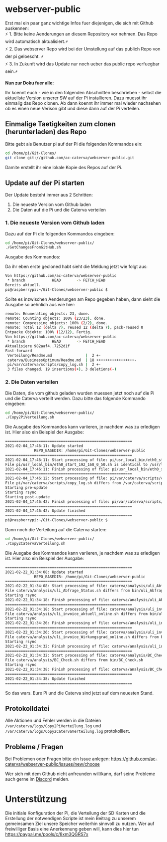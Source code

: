 # webserver-public

Erst mal ein paar ganz wichtige Infos fuer diejenigen, die sich mit Github auskennen: <br>
&#9889; 1. Bitte keine Aenderungen an diesem Repository vor nehmen. Das Repo wird automatisch aktualisiert.&#9889; <br>
&#9889; 2. Das webserver Repo wird bei der Umstellung auf das publich Repo von der pi geloescht. &#9889; <br>
&#9889; 3. In Zukunft wird das Update nur noch ueber das public repo verfuegbar sein.&#9889; 

**Nun zur Doku fuer alle:**

Ihr koennt euch - wie in den folgenden Abschnitten beschrieben -  selbst die aktuellste Version unserer SW auf der Pi installieren. Dazu muesst ihr einmalig das Repo clonen.  Ab dann koennt ihr immer mal wieder nachsehen ob es einen neue Verison gibt und diese dann auf der Pi verteilen.

## Einmalige Taetigkeiten zum clonen (herunterladen) des Repo

Bitte gebt als Benutzer pi auf der Pi die folgenden Kommandos ein:

```bash
cd /home/pi/Git-Clones/
git clone git://github.com/ac-caterva/webserver-public.git
```

Damite erstellt ihr eine lokale Kopie des Repos auf der Pi.

## Update auf der Pi starten

Der Update besteht immer aus 2 Schritten:
1. Die neueste Version vom Github laden
1. Die Daten auf die Pi und die Caterva verteilen

### 1. Die neueste Version vom Github laden

Dazu auf der Pi die folgenden Kommandos eingeben:

```bash
cd /home/pi/Git-Clones/webserver-public/
./GetChangesFromGitHub.sh 
```

Ausgabe des Kommandos:
 
Da ihr eben erste gecloned habt sieht die Meldung jetzt wie folgt aus:

```bash
Von https://github.com/ac-caterva/webserver-public
 * branch            HEAD       -> FETCH_HEAD
Bereits aktuell.
pi@raspberrypi:~/Git-Clones/webserver-public $
```

Sollte es inzwischen Aenderungen am Repo gegeben haben, dann sieht die Ausgabe so aehnlich aus wie hier:

```bash
remote: Enumerating objects: 23, done.
remote: Counting objects: 100% (23/23), done.
remote: Compressing objects: 100% (2/2), done.
remote: Total 12 (delta 7), reused 12 (delta 7), pack-reused 0
Entpacke Objekte: 100% (12/12), Fertig.
Von https://github.com/ac-caterva/webserver-public
 * branch            HEAD       -> FETCH_HEAD
Aktualisiere 982aaf4..7252d1f
Fast-forward
 Verteilung/Readme.md               |  2 +-
 caterva/BusinessOptimum/Readme.md  | 18 +++++++++++++++++-
 pi/var/caterva/scripts/copy_log.sh |  2 +-
 3 files changed, 19 insertions(+), 3 deletions(-)
```

### 2. Die Daten verteilen

Die Daten, die vom github geladen wurden muessen jetzt noch auf die Pi und die Caterva verteilt werden. Dazu bitte das folgende Kommando eingeben:

```bash
cd /home/pi/Git-Clones/webserver-public/   
./Copy2PiVerteilung.sh 
```

Die Ausgabe des Kommandos kann variieren, je nachdem was zu erledigen ist. Hier also ein Beispiel der Ausgabe:

```bash
=========================================================
2021-02-04_17:46:11: Update started
             REPO_BASEDIR: /home/pi/Git-Clones/webserver-public
=========================================================
2021-02-04_17:46:11: Start processing of file: pi/usr_local_bin/eth0_start_192_168_0_50.sh
File pi/usr_local_bin/eth0_start_192_168_0_50.sh is identical to /usr/local/bin/eth0_start_192_168_0_50.sh
2021-02-04_17:46:11: Finish processing of file: pi/usr_local_bin/eth0_start_192_168_0_50.sh
=========================================================
2021-02-04_17:46:12: Start processing of file: pi/var/caterva/scripts/copy_log.sh
File pi/var/caterva/scripts/copy_log.sh differs from /var/caterva/scripts/copy_log.sh
Starting pre-update
Starting rsync
Starting post-update
2021-02-04_17:46:42: Finish processing of file: pi/var/caterva/scripts/copy_log.sh
=========================================================
2021-02-04_17:46:42: Update finished
=========================================================
pi@raspberrypi:~/Git-Clones/webserver-public $ 
```

Dann noch die Verteilung auf die Caterva starten:

```bash
cd /home/pi/Git-Clones/webserver-public/ 
./Copy2CatervaVerteilung.sh
```

Die Ausgabe des Kommandos kann variieren, je nachdem was zu erledigen ist. Hier also ein Beispiel der Ausgabe:

```bash
=========================================================
2021-02-22_01:34:08: Update started
             REPO_BASEDIR: /home/pi/Git-Clones/webserver-public
=========================================================
2021-02-22_01:34:08: Start processing of file: caterva/analysis/uli_Abfrage_Status.sh
File caterva/analysis/uli_Abfrage_Status.sh differs from bin/uli_Abfrage_Status.sh
Starting rsync
2021-02-22_01:34:18: Finish processing of file: caterva/analysis/uli_Abfrage_Status.sh
=========================================================
2021-02-22_01:34:18: Start processing of file: caterva/analysis/uli_invoice_aktuell_online.sh
File caterva/analysis/uli_invoice_aktuell_online.sh differs from bin/uli_invoice_aktuell_online.sh
Starting rsync
2021-02-22_01:34:26: Finish processing of file: caterva/analysis/uli_invoice_aktuell_online.sh
=========================================================
2021-02-22_01:34:26: Start processing of file: caterva/analysis/uli_invoice_Wirkungsgrad_online.sh
File caterva/analysis/uli_invoice_Wirkungsgrad_online.sh differs from bin/uli_invoice_Wirkungsgrad_online.sh
Starting rsync
2021-02-22_01:34:32: Finish processing of file: caterva/analysis/uli_invoice_Wirkungsgrad_online.sh
=========================================================
2021-02-22_01:34:32: Start processing of file: caterva/analysis/BC_Check.sh
File caterva/analysis/BC_Check.sh differs from bin/BC_Check.sh
Starting rsync
2021-02-22_01:34:38: Finish processing of file: caterva/analysis/BC_Check.sh
=========================================================
2021-02-22_01:34:38: Update finished
=========================================================
```

So das wars. Eure Pi und die Caterva sind jetzt auf dem neuesten Stand.

## Protokolldatei

Alle Aktionen und Fehler werden in die Dateien `/var/caterva/logs/Copy2PiVerteilung.log` und `/var/caterva/logs/Copy2CatervaVerteilung.log` protokolliert.

## Probleme / Fragen

Bei Problemen oder Fragen bitte ein Issue anlegen: https://github.com/ac-caterva/webserver-public/issues/new/choose <br>

Wer sich mit dem Github nicht anfreunden will/kann, darf seine Probleme auch gerne im [Discord](https://discord.com/channels/592654792212348928/672912964210262028) melden. 

# Unterstützung

Die initiale Konfiguration der Pi, die Verteilung der SD Karten und die Erstellung der notwendigen Scripte ist mein Beitrag zu unserem gemeinsamen Ziel unsere Speicher weiterhin sinnvoll zu nutzen. Wer auf freiwilliger Basis eine Anerkennung geben will, kann dies hier tun https://paypal.me/pools/c/8xm3QGRS7x
